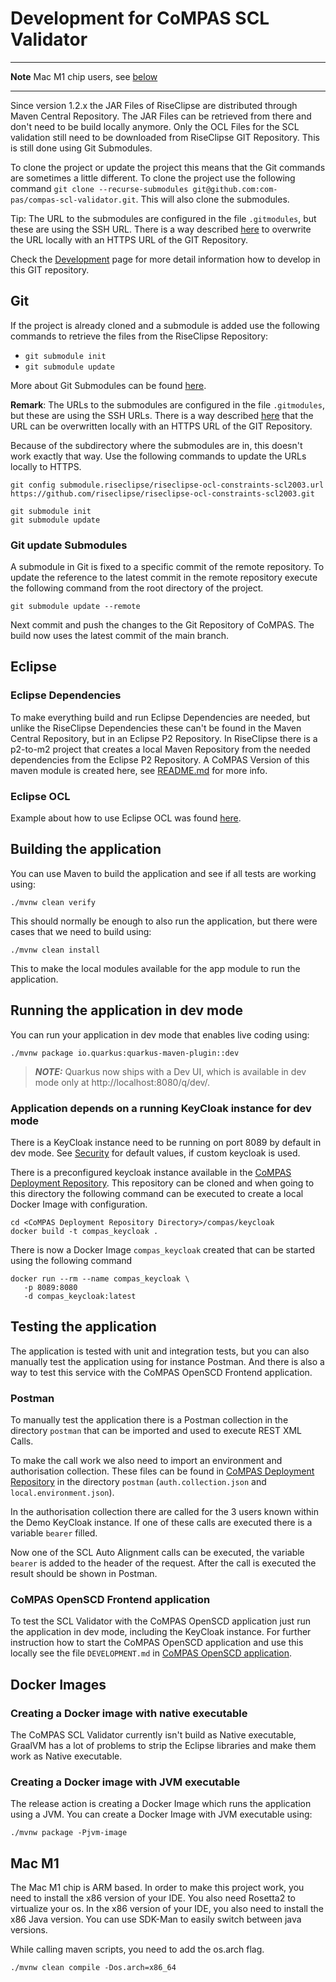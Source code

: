 <!--
SPDX-FileCopyrightText: 2022 Alliander N.V.

SPDX-License-Identifier: Apache-2.0
-->

# Development for CoMPAS SCL Validator


---
**Note**
Mac M1 chip users, see [below](#mac-m1)

---


Since version 1.2.x the JAR Files of RiseClipse are distributed through Maven Central Repository. The JAR Files can be
retrieved from there and don't need to be build locally anymore. Only the OCL Files for the SCL validation still need to
be downloaded from RiseClipse GIT Repository. This is still done using Git Submodules.

To clone the project or update the project this means that the Git commands are sometimes a little different. To clone
the project use the following command `git clone --recurse-submodules git@github.com:com-pas/compas-scl-validator.git`.
This will also clone the submodules.

Tip: The URL to the submodules are configured in the file `.gitmodules`, but these are using the SSH URL. There is a way
described [here](https://git-scm.com/book/en/v2/Git-Tools-Submodules) to overwrite the URL locally with an HTTPS URL of
the GIT Repository.

Check the [Development](DEVELOPMENT.md) page for more detail information how to develop in this GIT repository.

## Git

If the project is already cloned and a submodule is added use the following commands to retrieve the files from the
RiseClipse Repository:

- `git submodule init`
- `git submodule update`

More about Git Submodules can be found [here](https://git-scm.com/book/en/v2/Git-Tools-Submodules).

**Remark**: The URLs to the submodules are configured in the file `.gitmodules`, but these are using the SSH URLs. There
is a way described [here](https://git-scm.com/book/en/v2/Git-Tools-Submodules) that the URL can be overwritten locally
with an HTTPS URL of the GIT Repository.

Because of the subdirectory where the submodules are in, this doesn't work exactly that way. Use the following commands
to update the URLs locally to HTTPS.

```
git config submodule.riseclipse/riseclipse-ocl-constraints-scl2003.url https://github.com/riseclipse/riseclipse-ocl-constraints-scl2003.git

git submodule init
git submodule update
```

### Git update Submodules

A submodule in Git is fixed to a specific commit of the remote repository. To update the reference to the latest commit
in the remote repository execute the following command from the root directory of the project.

```
git submodule update --remote
```

Next commit and push the changes to the Git Repository of CoMPAS. The build now uses the latest commit of the main
branch.

## Eclipse

### Eclipse Dependencies

To make everything build and run Eclipse Dependencies are needed, but unlike the RiseClipse Dependencies these can't be
found in the Maven Central Repository, but in an Eclipse P2 Repository. In RiseClipse there is a p2-to-m2 project that
creates a local Maven Repository from the needed dependencies from the Eclipse P2 Repository. A CoMPAS Version of this
maven module is created here, see [README.md](riseclipse/riseclipse-p2-to-m2/README.md) for more info.

### Eclipse OCL

Example about how to use Eclipse OCL was found
[here](https://help.eclipse.org/latest/index.jsp?topic=%2Forg.eclipse.ocl.doc%2Fhelp%2FPivotStandalone.html).

## Building the application

You can use Maven to build the application and see if all tests are working using:

```shell script
./mvnw clean verify
```

This should normally be enough to also run the application, but there were cases that we need to build using:

```shell script
./mvnw clean install
```

This to make the local modules available for the app module to run the application.

## Running the application in dev mode

You can run your application in dev mode that enables live coding using:

```shell script
./mvnw package io.quarkus:quarkus-maven-plugin::dev
```

> **_NOTE:_**  Quarkus now ships with a Dev UI, which is available in dev mode only at http://localhost:8080/q/dev/.

### Application depends on a running KeyCloak instance for dev mode

There is a KeyCloak instance need to be running on port 8089 by default in dev mode.
See [Security](README.md#security) for default values, if custom keycloak is used.

There is a preconfigured keycloak instance available in
the [CoMPAS Deployment Repository](https://github.com/com-pas/compas-deployment). This repository can be cloned and
when going to this directory the following command can be executed to create a local Docker Image with configuration.

```shell
cd <CoMPAS Deployment Repository Directory>/compas/keycloak
docker build -t compas_keycloak . 
```

There is now a Docker Image `compas_keycloak` created that can be started using the following command

```shell
docker run --rm --name compas_keycloak \
   -p 8089:8080 
   -d compas_keycloak:latest
```

## Testing the application

The application is tested with unit and integration tests, but you can also manually test the application using for
instance Postman. And there is also a way to test this service with the CoMPAS OpenSCD Frontend application.

### Postman

To manually test the application there is a Postman collection in the directory `postman` that can be imported
and used to execute REST XML Calls.

To make the call work we also need to import an environment and authorisation collection. These files can be found
in [CoMPAS Deployment Repository](https://github.com/com-pas/compas-deployment) in the directory `postman`
(`auth.collection.json` and `local.environment.json`).

In the authorisation collection there are called for the 3 users known within the Demo KeyCloak instance.
If one of these calls are executed there is a variable `bearer` filled.

Now one of the SCL Auto Alignment calls can be executed, the variable `bearer` is added to the header of the request.
After the call is executed the result should be shown in Postman.

### CoMPAS OpenSCD Frontend application

To test the SCL Validator with the CoMPAS OpenSCD application just run the application in dev mode, including the
KeyCloak instance. For further instruction how to start the CoMPAS OpenSCD application and use this locally see
the file `DEVELOPMENT.md` in [CoMPAS OpenSCD application](https://github.com/com-pas/compas-open-scd).

## Docker Images

### Creating a Docker image with native executable

The CoMPAS SCL Validator currently isn't build as Native executable, GraalVM has a lot of problems to strip the
Eclipse libraries and make them work as Native executable.

### Creating a Docker image with JVM executable

The release action is creating a Docker Image which runs the application using a JVM. You can create a Docker Image
with JVM executable using:

```shell script
./mvnw package -Pjvm-image
```

## Mac M1

The Mac M1 chip is ARM based. In order to make this project work, you need to install the x86 version of your IDE.
You also need Rosetta2 to virtualize your os. In the x86 version of your IDE, you also need to install the x86 Java version.
You can use SDK-Man to easily switch between java versions.

While calling maven scripts, you need to add the os.arch flag.
```shell script
./mvnw clean compile -Dos.arch=x86_64
```

